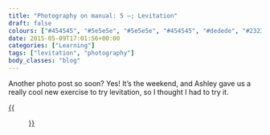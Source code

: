 ```yaml
---
title: "Photography on manual: 5 –; Levitation"
draft: false
colours: ["#454545", "#5e5e5e", "#5e5e5e", "#454545", "#dedede", "#232323", "#dedede"]
date: 2015-05-09T17:01:56+00:00
categories: ["Learning"]
tags: ["levitation", "photography"]
body_classes: "blog"
---
```


Another photo post so soon? Yes! It’s the weekend, and Ashley gave us a really cool new exercise to try levitation, so I thought I had to try it.

[{{<figure class="wp-caption aligncenter size-full wp-image-4680" src="/images/2015/05/DSCF4078-small.jpg" alt="A photo of me levitating in front of a window, with my arms and legs floating around." width="1500" height="1000" caption="**Levitation.** This took SO MANY tries. The light changed while I was setting up, so it was a bit tricky to edit the two originals together. I tried to crop out the most distracting elements of the shot, and desaturate the rest.">}}](/images/2015/05/DSCF4078-small.jpg)

